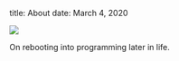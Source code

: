 title: About
date: March 4, 2020

![][aj_blue_painting]

On rebooting into programming later in life.

[aj_blue_painting]: {static}/images/aj_blue_painting.jpg
